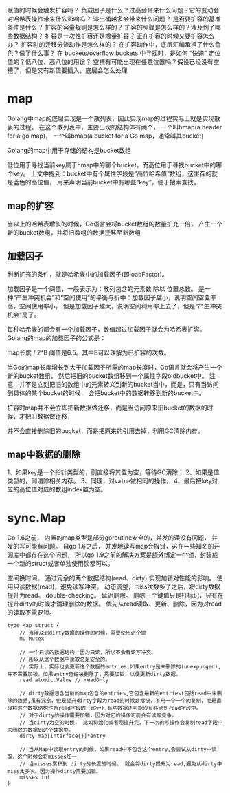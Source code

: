 

赋值的时候会触发扩容吗？
负载因子是什么？过高会带来什么问题？它的变动会对哈希表操作带来什么影响吗？
溢出桶越多会带来什么问题？
是否要扩容的基准条件是什么？
扩容的容量规则是怎么样的？
扩容的步骤是怎么样的？涉及到了哪些数据结构？
扩容是一次性扩容还是增量扩容？
正在扩容的时候又要扩容怎么办？
扩容时的迁移分流动作是怎么样的？
在扩容动作中，底层汇编承担了什么角色？做了什么事？
在 buckets/overflow buckets 中寻找时，是如何 “快速” 定位值的？低八位、高八位的用途？
空槽有可能出现在任意位置吗？假设已经没有空槽了，但是又有新值要插入，底层会怎么处理

# map

Golang中map的底层实现是一个散列表，因此实现map的过程实际上就是实现散表的过程。
在这个散列表中，主要出现的结构体有两个，
一个叫hmap(a header for a go map)，
一个叫bmap(a bucket for a Go map，通常叫其bucket)

Golang的map中用于存储的结构是bucket数组

低位用于寻找当前key属于hmap中的哪个bucket，而高位用于寻找bucket中的哪个key。
上文中提到：bucket中有个属性字段是“高位哈希值”数组，这里存的就是蓝色的高位值，
用来声明当前bucket中有哪些“key”，便于搜索查找。

## map的扩容    

当以上的哈希表增长的时候，Go语言会将bucket数组的数量扩充一倍，
产生一个新的bucket数组，并将旧数组的数据迁移至新数组

## 加载因子    

判断扩充的条件，就是哈希表中的加载因子(即loadFactor)。

加载因子是一个阈值，一般表示为：散列包含的元素数 除以 位置总数。
是一种“产生冲突机会”和“空间使用”的平衡与折中：加载因子越小，说明空间空置率高，空间使用率小，
但是加载因子越大，说明空间利用率上去了，但是“产生冲突机会”高了。

每种哈希表的都会有一个加载因子，数值超过加载因子就会为哈希表扩容。
Golang的map的加载因子的公式是：

map长度 / 2^B
阈值是6.5。其中B可以理解为已扩容的次数。

当Go的map长度增长到大于加载因子所需的map长度时，Go语言就会将产生一个新的bucket数组，
然后把旧的bucket数组移到一个属性字段oldbucket中。
注意：并不是立刻把旧的数组中的元素转义到新的bucket当中，而是，只有当访问到具体的某个bucket的时候，
会把bucket中的数据转移到新的bucket中。

扩容时map并不会立即把新数据做迁移，而是当访问原来旧bucket的数据的时候，才把旧数据做迁移，

并不会直接删除旧的bucket，而是把原来的引用去掉，利用GC清除内存。

## map中数据的删除

1、如果``key``是一个指针类型的，则直接将其置为空，等待GC清除；
2、如果是值类型的，则清除相关内存。
3、同理，对``value``做相同的操作。
4、最后把key对应的高位值对应的数组index置为空。

# sync.Map

Go 1.6之前， 内置的map类型是部分goroutine安全的，并发的读没有问题，
并发的写可能有问题。
自go 1.6之后， 并发地读写map会报错，这在一些知名的开源库中都存在这个问题，
所以go 1.9之前的解决方案是额外绑定一个锁，封装成一个新的struct或者单独使用锁都可以。

空间换时间。
通过冗余的两个数据结构(read、dirty),实现加锁对性能的影响。
使用只读数据(read)，避免读写冲突。
动态调整，miss次数多了之后，将dirty数据提升为read。
double-checking。
延迟删除。 删除一个键值只是打标记，只有在提升dirty的时候才清理删除的数据。
优先从read读取、更新、删除，因为对read的读取不需要锁。

```
type Map struct {
    // 当涉及到dirty数据的操作的时候，需要使用这个锁
    mu Mutex

    // 一个只读的数据结构，因为只读，所以不会有读写冲突。
    // 所以从这个数据中读取总是安全的。
    // 实际上，实际也会更新这个数据的entries,如果entry是未删除的(unexpunged), 并不需要加锁。如果entry已经被删除了，需要加锁，以便更新dirty数据。
    read atomic.Value // readOnly

    // dirty数据包含当前的map包含的entries,它包含最新的entries(包括read中未删除的数据,虽有冗余，但是提升dirty字段为read的时候非常快，不用一个一个的复制，而是直接将这个数据结构作为read字段的一部分),有些数据还可能没有移动到read字段中。
    // 对于dirty的操作需要加锁，因为对它的操作可能会有读写竞争。
    // 当dirty为空的时候， 比如初始化或者刚提升完，下一次的写操作会复制read字段中未删除的数据到这个数据中。
    dirty map[interface{}]*entry

    // 当从Map中读取entry的时候，如果read中不包含这个entry,会尝试从dirty中读取，这个时候会将misses加一，
    // 当misses累积到 dirty的长度的时候， 就会将dirty提升为read,避免从dirty中miss太多次。因为操作dirty需要加锁。
    misses int
}
```